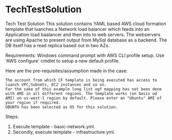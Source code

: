 # TechTestSolution
Tech Test Solution This solution contains YAML based AWS cloud formation template that luanches a Network load balancer which feeds into an Application load baalancer and then into to web servers. The webservers are using Apache to present output from MySql database as a backend. The DB itself has a read replica based out in two AZs.

Requirements: Windows command prompt with AWS CLI profile setup. Use 'AWS configure' cmdlet to setup a new default profile.

Here are the pre-requisites/assumption made in the case:

    The account from which CF template is being executed has access to luanch VPC,Subnets, EC2 instances and so on.
    For the sake of this example long list ogf mapping has not been done with AMI in all different regions. The template works (on basis od AMI) on us-west-1 region by default. Please enter an "Ubuntu" AMI of your region if required.
    UBUNTU has been selected as OS for this solution.

Steps:
1) Execute template - basic-network.yml.
2) Secondly, execute template - infrastructure.yml.
